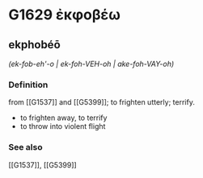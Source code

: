 # G1629 ἐκφοβέω

## ekphobéō

_(ek-fob-eh'-o | ek-foh-VEH-oh | ake-foh-VAY-oh)_

### Definition

from [[G1537]] and [[G5399]]; to frighten utterly; terrify.

- to frighten away, to terrify
- to throw into violent flight

### See also

[[G1537]], [[G5399]]

